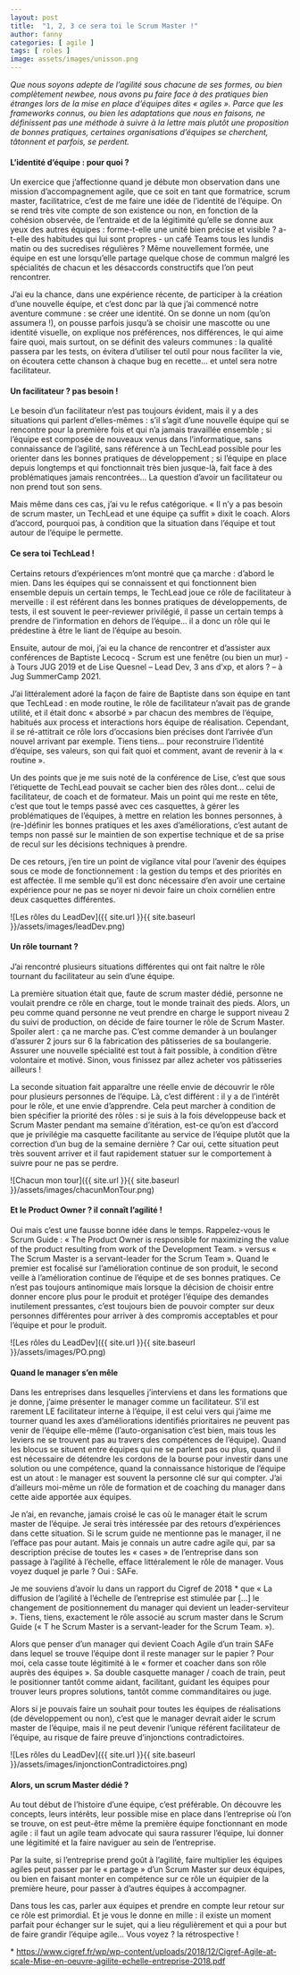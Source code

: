 ```yaml
---
layout: post
title:  "1, 2, 3 ce sera toi le Scrum Master !"
author: fanny
categories: [ agile ]
tags: [ roles ]
image: assets/images/unisson.png
---
```


*Que nous soyons adepte de l’agilité sous chacune de ses formes, ou bien complètement newbee, nous avons pu faire face à des pratiques bien étranges lors de la mise en place d’équipes dites « agiles ». Parce que les frameworks connus, ou bien les adaptations que nous en faisons, ne définissent pas une méthode à suivre à la lettre mais plutôt une proposition de bonnes pratiques, certaines organisations d’équipes se cherchent, tâtonnent et parfois, se perdent.*

#### L’identité d’équipe : pour quoi ?

Un exercice que j’affectionne quand je débute mon observation dans une mission d’accompagnement agile, que ce soit en tant que formatrice, scrum master, facilitatrice, c’est de me faire une idée de l’identité de l’équipe. On se rend très vite compte de son existence ou non, en fonction de la cohésion observée, de l’entraide et de la légitimité qu’elle se donne aux yeux des autres équipes : forme-t-elle une unité bien précise et visible ? a-t-elle des habitudes qui lui sont propres - un café Teams tous les lundis matin ou des sucredises régulières ? Même nouvellement formée, une équipe en est une lorsqu’elle partage quelque chose de commun malgré les spécialités de chacun et les désaccords constructifs que l’on peut rencontrer.

J’ai eu la chance, dans une expérience récente, de participer à la création d’une nouvelle équipe, et c’est donc par là que j’ai commencé notre aventure commune : se créer une identité. On se donne un nom (qu’on assumera !), on pousse parfois jusqu’à se choisir une mascotte ou une identité visuelle, on explique nos préférences, nos différences, le qui aime faire quoi, mais surtout, on se définit des valeurs communes : la qualité passera par les tests, on évitera d’utiliser tel outil pour nous faciliter la vie, on écoutera cette chanson à chaque bug en recette… et untel sera notre facilitateur.

#### Un facilitateur ? pas besoin !

Le besoin d’un facilitateur n’est pas toujours évident, mais il y a des situations qui parlent d’elles-mêmes : s’il s’agit d’une nouvelle équipe qui se rencontre pour la première fois et qui n’a jamais travaillée ensemble ; si l’équipe est composée de nouveaux venus dans l’informatique, sans connaissance de l’agilité, sans référence à un TechLead possible pour les orienter dans les bonnes pratiques de développement ; si l’équipe en place depuis longtemps et qui fonctionnait très bien jusque-là, fait face à des problématiques jamais rencontrées… La question d’avoir un facilitateur ou non prend tout son sens.

Mais même dans ces cas, j’ai vu le refus catégorique. « Il n’y a pas besoin de scrum master, un TechLead et une équipe ça suffit » dixit le coach. Alors d’accord, pourquoi pas, à condition que la situation dans l’équipe et tout autour de l’équipe le permette.  

#### Ce sera toi TechLead !

Certains retours d’expériences m’ont montré que ça marche : d’abord le mien. Dans les équipes qui se connaissent et qui fonctionnent bien ensemble depuis un certain temps, le TechLead joue ce rôle de facilitateur à merveille : il est référent dans les bonnes pratiques de développements, de tests, il est souvent le peer-reviewer privilégié, il passe un certain temps à prendre de l’information en dehors de l’équipe… il a donc un rôle qui le prédestine à être le liant de l’équipe au besoin.

Ensuite, autour de moi, j’ai eu la chance de rencontrer et d’assister aux conférences de Baptiste Lecocq - Scrum est une fenêtre (ou bien un mur) - à Tours JUG 2019 et de Lise Quesnel – Lead Dev, 3 ans d’xp, et alors ? – à Jug SummerCamp 2021.

J’ai littéralement adoré la façon de faire de Baptiste dans son équipe en tant que TechLead : en mode routine, le rôle de facilitateur n’avait pas de grande utilité, et il était donc « absorbé » par chacun des membres de l’équipe, habitués aux process et interactions hors équipe de réalisation. Cependant, il se ré-attitrait ce rôle lors d’occasions bien précises dont l’arrivée d’un nouvel arrivant par exemple. Tiens tiens… pour reconstruire l’identité d’équipe, ses valeurs, son qui fait quoi et comment, avant de revenir à la « routine ».

Un des points que je me suis noté de la conférence de Lise, c’est que sous l’étiquette de TechLead pouvait se cacher bien des rôles dont… celui de facilitateur, de coach et de formateur. Mais un point qui me reste en tête, c’est que tout le temps passé avec ces casquettes, à gérer les problématiques de l’équipes, à mettre en relation les bonnes personnes, à (re-)définir les bonnes pratiques et les axes d’améliorations, c’est autant de temps non passé sur le maintien de son expertise technique et de sa prise de recul sur les décisions techniques à prendre.

De ces retours, j’en tire un point de vigilance vital pour l’avenir des équipes sous ce mode de fonctionnement : la gestion du temps et des priorités en est affectée. Il me semble qu’il est donc nécessaire d’en avoir une certaine expérience pour ne pas se noyer ni devoir faire un choix cornélien entre deux casquettes différentes.

![Les rôles du LeadDev]({{ site.url }}{{ site.baseurl }}/assets/images/leadDev.png)

#### Un rôle tournant ?

J’ai rencontré plusieurs situations différentes qui ont fait naître le rôle tournant du facilitateur au sein d’une équipe.

La première situation était que, faute de scrum master dédié, personne ne voulait prendre ce rôle en charge, tout le monde trainait des pieds. Alors, un peu comme quand personne ne veut prendre en charge le support niveau 2 du suivi de production, on décide de faire tourner le rôle de Scrum Master. Spoiler alert : ça ne marche pas. C’est comme demander à un boulanger d’assurer 2 jours sur 6 la fabrication des pâtisseries de sa boulangerie. Assurer une nouvelle spécialité est tout à fait possible, à condition d’être volontaire et motivé. Sinon, vous finissez par allez acheter vos pâtisseries ailleurs !

La seconde situation fait apparaître une réelle envie de découvrir le rôle pour plusieurs personnes de l’équipe. Là, c’est différent : il y a de l’intérêt pour le rôle, et une envie d’apprendre. Cela peut marcher à condition de bien spécifier la priorité des rôles : si je suis à la fois développeuse back et Scrum Master pendant ma semaine d’itération, est-ce qu’on est d’accord que je privilégie ma casquette facilitante au service de l’équipe plutôt que la correction d’un bug de la semaine dernière ? Car oui, cette situation peut très souvent arriver et il faut rapidement statuer sur le comportement à suivre pour ne pas se perdre.

![Chacun mon tour]({{ site.url }}{{ site.baseurl }}/assets/images/chacunMonTour.png)

#### Et le Product Owner ? il connaît l’agilité !

Oui mais c’est une fausse bonne idée dans le temps. Rappelez-vous le Scrum Guide : « The Product Owner is responsible for maximizing the value of the product resulting from work of the Development Team. » versus « The Scrum Master is a servant-leader for the Scrum Team ». Quand le premier est focalisé sur l’amélioration continue de son produit, le second veille à l’amélioration continue de l’équipe et de ses bonnes pratiques. Ce n’est pas toujours antinomique mais lorsque la décision de choisir entre donner encore plus pour le produit et protéger l’équipe des demandes inutilement pressantes, c’est toujours bien de pouvoir compter sur deux personnes différentes pour arriver à des compromis acceptables et pour l’équipe et pour le produit.

![Les rôles du LeadDev]({{ site.url }}{{ site.baseurl }}/assets/images/PO.png)

#### Quand le manager s’en mêle

Dans les entreprises dans lesquelles j’interviens et dans les formations que je donne, j’aime présenter le manager comme un facilitateur. S’il est rarement LE facilitateur interne à l’équipe, il est celui vers qui j’aime me tourner quand les axes d’améliorations identifiés prioritaires ne peuvent pas venir de l’équipe elle-même (l’auto-organisation c’est bien, mais tous les leviers ne se trouvent pas au travers des compétences de l’équipe). Quand les blocus se situent entre équipes qui ne se parlent pas ou plus, quand il est nécessaire de détendre les cordons de la bourse pour investir dans une solution ou une compétence, quand la connaissance historique de l’équipe est un atout : le manager est souvent la personne clé sur qui compter. J’ai d’ailleurs moi-même un rôle de formation et de coaching du manager dans cette aide apportée aux équipes.

Je n’ai, en revanche, jamais croisé le cas où le manager était le scrum master de l’équipe. Je serai très intéressée par des retours d’expériences dans cette situation. Si le scrum guide ne mentionne pas le manager, il ne l’efface pas pour autant. Mais je connais un autre cadre agile qui, par sa description précise de toutes les « cases » de l’entreprise dans son passage à l’agilité à l’échelle, efface littéralement le rôle de manager. Vous voyez duquel je parle ? Oui : SAFe.

Je me souviens d’avoir lu dans un rapport du Cigref de 2018 * que « La diffusion de l’agilité à l’échelle de l’entreprise est stimulée par \[…\] le changement de positionnement du manager qui devient un leader-serviteur ». Tiens, tiens, exactement le rôle associé au scrum master dans le Scrum Guide (« T he Scrum Master is a servant-leader for the Scrum Team. »).

Alors que penser d’un manager qui devient Coach Agile d’un train SAFe dans lequel se trouve l’équipe dont il reste manager sur le papier ? Pour moi, cela casse toute légitimité à le « former et coacher dans son rôle auprès des équipes ». Sa double casquette manager / coach de train, peut le positionner tantôt comme aidant, facilitant, guidant les équipes pour trouver leurs propres solutions, tantôt comme commanditaires ou juge.

Alors si je pouvais faire un souhait pour toutes les équipes de réalisations (de développement ou non), c’est que le manager devrait aider le scrum master de l’équipe, mais il ne peut devenir l’unique référent facilitateur de l’équipe, au risque de faire preuve d’injonctions contradictoires.

![Les rôles du LeadDev]({{ site.url }}{{ site.baseurl }}/assets/images/injonctionContradictoires.png)

#### Alors, un scrum Master dédié ?

Au tout début de l’histoire d’une équipe, c’est préférable. On découvre les concepts, leurs intérêts, leur possible mise en place dans l’entreprise où l’on se trouve, on est peut-être même la première équipe fonctionnant en mode agile : il faut un agile team advocate qui saura rassurer l’équipe, lui donner une légitimité et la faire naviguer au sein de l’entreprise.

Par la suite, si l’entreprise prend goût à l’agilité, faire multiplier les équipes agiles peut passer par le « partage » d’un Scrum Master sur deux équipes, ou bien en faisant monter en compétence sur ce rôle un équipier de la première heure, pour passer à d’autres équipes à accompagner.

Dans tous les cas, parler aux équipes et prendre en compte leur retour sur ce rôle est primordial. Et je vous le donne en mille : il existe un moment parfait pour échanger sur le sujet, qui a lieu régulièrement et qui a pour but de faire grandir l’équipe agile… Vous voyez ? la rétrospective !




\* https://www.cigref.fr/wp/wp-content/uploads/2018/12/Cigref-Agile-at-scale-Mise-en-oeuvre-agilite-echelle-entreprise-2018.pdf 